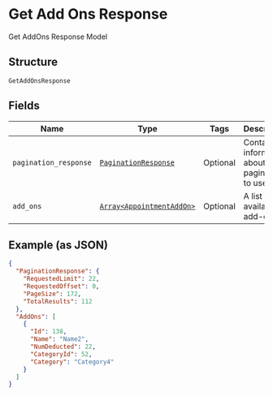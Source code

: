 
# Get Add Ons Response

Get AddOns Response Model

## Structure

`GetAddOnsResponse`

## Fields

| Name | Type | Tags | Description |
|  --- | --- | --- | --- |
| `pagination_response` | [`PaginationResponse`](../../doc/models/pagination-response.md) | Optional | Contains information about the pagination to use. |
| `add_ons` | [`Array<AppointmentAddOn>`](../../doc/models/appointment-add-on.md) | Optional | A list of available add-ons. |

## Example (as JSON)

```json
{
  "PaginationResponse": {
    "RequestedLimit": 22,
    "RequestedOffset": 0,
    "PageSize": 172,
    "TotalResults": 112
  },
  "AddOns": [
    {
      "Id": 138,
      "Name": "Name2",
      "NumDeducted": 22,
      "CategoryId": 52,
      "Category": "Category4"
    }
  ]
}
```

